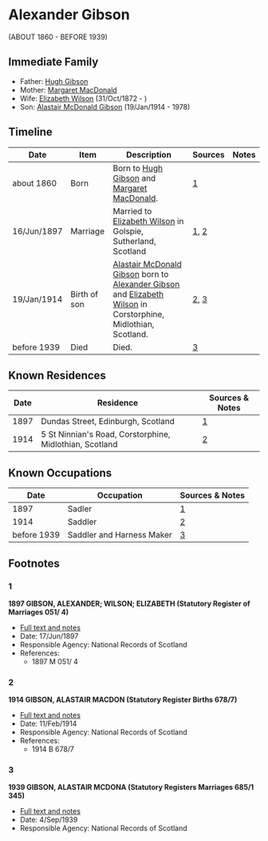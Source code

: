﻿---
layout: person
subject_key: i21968540
permalink: /people/i21968540
---

# Alexander Gibson
(ABOUT 1860 - BEFORE 1939)

## Immediate Family

* Father: [Hugh Gibson](./@22004930@-hugh-gibson-b-d.md)
* Mother: [Margaret MacDonald](./@5053655@-margaret-macdonald-b-d.md)
* Wife: [Elizabeth Wilson](./@71295041@-elizabeth-wilson-b1872-10-31-d.md) (31/Oct/1872 - )
* Son: [Alastair McDonald Gibson](./@3963708@-alastair-mcdonald-gibson-b1914-1-19-d1978.md) (19/Jan/1914 - 1978)

## Timeline

Date | Item | Description | Sources | Notes
---|---|---|---|---
about 1860 | Born | Born to [Hugh Gibson](./@22004930@-hugh-gibson-b-d.md) and [Margaret MacDonald](./@5053655@-margaret-macdonald-b-d.md). | [1](#1) | 
16/Jun/1897 | Marriage | Married to [Elizabeth Wilson](./@71295041@-elizabeth-wilson-b1872-10-31-d.md) in Golspie, Sutherland, Scotland | [1](#1), [2](#2) | 
19/Jan/1914 | Birth of son | [Alastair McDonald Gibson](./@3963708@-alastair-mcdonald-gibson-b1914-1-19-d1978.md) born to [Alexander Gibson](./@21968540@-alexander-gibson-b1860-d1939.md) and [Elizabeth Wilson](./@71295041@-elizabeth-wilson-b1872-10-31-d.md) in Corstorphine, Midlothian, Scotland. | [2](#2), [3](#3) | 
before 1939 | Died | Died. | [3](#3) | 

## Known Residences

Date | Residence | Sources & Notes
---|---|---
1897 | Dundas Street, Edinburgh, Scotland | [1](#1)
1914 | 5 St Ninnian's Road, Corstorphine, Midlothian, Scotland | [2](#2)

## Known Occupations

Date | Occupation | Sources & Notes
---|---|---
1897 | Sadler | [1](#1)
1914 | Saddler | [2](#2)
before 1939 | Saddler and Harness Maker | [3](#3)

## Footnotes

### 1

**1897 GIBSON, ALEXANDER; WILSON; ELIZABETH (Statutory Register of Marriages 051/ 4)**

* [Full text and notes](../sources/@25441996@-1897-gibson,-alexander;-wilson;-elizabeth-statutory-register-of-marriages-051-4-.md)
* Date: 17/Jun/1897
* Responsible Agency: National Records of Scotland
* References: 
  * 1897 M 051/ 4

### 2

**1914 GIBSON, ALASTAIR MACDON (Statutory Register Births 678/7)**

* [Full text and notes](../sources/@48317232@-1914-gibson,-alastair-macdon-statutory-register-births-678-7-.md)
* Date: 11/Feb/1914
* Responsible Agency: National Records of Scotland
* References: 
  * 1914 B 678/7

### 3

**1939 GIBSON, ALASTAIR MCDONA (Statutory Registers Marriages 685/1 345)**

* [Full text and notes](../sources/@97538140@-1939-gibson,-alastair-mcdona-statutory-registers-marriages-685-1-345-.md)
* Date: 4/Sep/1939
* Responsible Agency: National Records of Scotland

